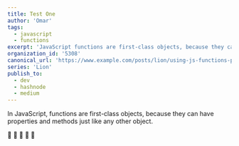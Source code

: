 ```yaml
---
title: Test One
author: 'Omar'
tags:
  - javascript
  - functions
excerpt: 'JavaScript functions are first-class objects, because they can have properties and methods just like any other object'
organization_id: '5308'
canonical_url: 'https://www.example.com/posts/lion/using-js-functions-properties'
series: 'Lion'
publish_to:
  - dev
  - hashnode
  - medium
---
```


 In JavaScript, functions are first-class objects, because they can have properties and methods just like any other object.

 🍻 🍻 🍻 🍻 🍻
